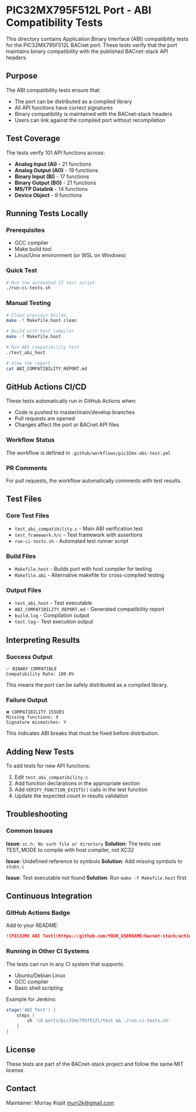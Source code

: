 # PIC32MX795F512L Port - ABI Compatibility Tests

This directory contains Application Binary Interface (ABI) compatibility tests for the PIC32MX795F512L BACnet port. These tests verify that the port maintains binary compatibility with the published BACnet-stack API headers.

## Purpose

The ABI compatibility tests ensure that:
- The port can be distributed as a compiled library
- All API functions have correct signatures
- Binary compatibility is maintained with the BACnet-stack headers
- Users can link against the compiled port without recompilation

## Test Coverage

The tests verify 101 API functions across:
- **Analog Input (AI)** - 21 functions
- **Analog Output (AO)** - 19 functions
- **Binary Input (BI)** - 17 functions
- **Binary Output (BO)** - 21 functions
- **MS/TP Datalink** - 14 functions
- **Device Object** - 9 functions

## Running Tests Locally

### Prerequisites
- GCC compiler
- Make build tool
- Linux/Unix environment (or WSL on Windows)

### Quick Test
```bash
# Run the automated CI test script
./run-ci-tests.sh
```

### Manual Testing
```bash
# Clean previous builds
make -f Makefile.host clean

# Build with host compiler
make -f Makefile.host

# Run ABI compatibility test
./test_abi_host

# View the report
cat ABI_COMPATIBILITY_REPORT.md
```

## GitHub Actions CI/CD

These tests automatically run in GitHub Actions when:
- Code is pushed to master/main/develop branches
- Pull requests are opened
- Changes affect the port or BACnet API files

### Workflow Status
The workflow is defined in `.github/workflows/pic32mx-abi-test.yml`

### PR Comments
For pull requests, the workflow automatically comments with test results.

## Test Files

### Core Test Files
- `test_abi_compatibility.c` - Main ABI verification test
- `test_framework.h/c` - Test framework with assertions
- `run-ci-tests.sh` - Automated test runner script

### Build Files
- `Makefile.host` - Builds port with host compiler for testing
- `Makefile.abi` - Alternative makefile for cross-compiled testing

### Output Files
- `test_abi_host` - Test executable
- `ABI_COMPATIBILITY_REPORT.md` - Generated compatibility report
- `build.log` - Compilation output
- `test.log` - Test execution output

## Interpreting Results

### Success Output
```
✅ BINARY COMPATIBLE
Compatibility Rate: 100.0%
```

This means the port can be safely distributed as a compiled library.

### Failure Output
```
❌ COMPATIBILITY ISSUES
Missing functions: X
Signature mismatches: Y
```

This indicates ABI breaks that must be fixed before distribution.

## Adding New Tests

To add tests for new API functions:

1. Edit `test_abi_compatibility.c`
2. Add function declarations in the appropriate section
3. Add `VERIFY_FUNCTION_EXISTS()` calls in the test function
4. Update the expected count in results validation

## Troubleshooting

### Common Issues

**Issue**: `xc.h: No such file or directory`
**Solution**: The tests use TEST_MODE to compile with host compiler, not XC32

**Issue**: Undefined reference to symbols
**Solution**: Add missing symbols to `stubs.c`

**Issue**: Test executable not found
**Solution**: Run `make -f Makefile.host` first

## Continuous Integration

### GitHub Actions Badge
Add to your README:
```markdown
![PIC32MX ABI Test](https://github.com/YOUR_USERNAME/bacnet-stack/actions/workflows/pic32mx-abi-test.yml/badge.svg)
```

### Running in Other CI Systems

The tests can run in any CI system that supports:
- Ubuntu/Debian Linux
- GCC compiler
- Basic shell scripting

Example for Jenkins:
```groovy
stage('ABI Test') {
    steps {
        sh 'cd ports/pic32mx795f512l/test && ./run-ci-tests.sh'
    }
}
```

## License

These tests are part of the BACnet-stack project and follow the same MIT license.

## Contact

Maintainer: Murray Kopit <murr2k@gmail.com>
